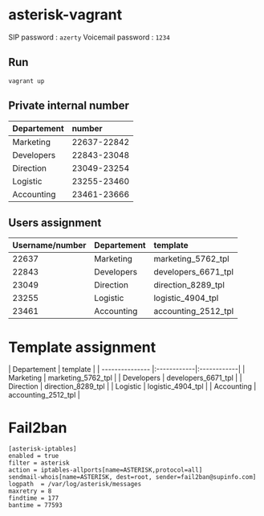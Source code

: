 # asterisk-vagrant

SIP password : `azerty`
Voicemail password : `1234`


## Run

```
vagrant up
```
## Private internal number

| Departement |  number |
| ----------- |:--------|
| Marketing |  22637-22842 |
| Developers |  22843-23048 |
| Direction | 23049-23254 |
| Logistic | 23255-23460 |
| Accounting | 23461-23666 |

## Users assignment

| Username/number | Departement | template |
| --------------- |:------------|:------------|
| 22637 | Marketing | marketing_5762_tpl  |
| 22843 |  Developers | developers_6671_tpl |
| 23049 | Direction | direction_8289_tpl |
| 23255 | Logistic | logistic_4904_tpl |
| 23461 | Accounting | accounting_2512_tpl |

# Template assignment

| Departement |  template |
| --------------- |:------------|:------------|
| Marketing | marketing_5762_tpl  |
| Developers | developers_6671_tpl |
| Direction | direction_8289_tpl |
| Logistic | logistic_4904_tpl |
| Accounting | accounting_2512_tpl |

# Fail2ban

```
[asterisk-iptables]
enabled = true
filter = asterisk
action = iptables-allports[name=ASTERISK,protocol=all]
sendmail-whois[name=ASTERISK, dest=root, sender=fail2ban@supinfo.com]
logpath  = /var/log/asterisk/messages
maxretry = 8
findtime = 177
bantime = 77593
````
